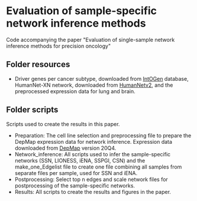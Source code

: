 # Evaluation of sample-specific network inference methods 
Code accompanying the paper "Evaluation of single-sample network inference methods for precision oncology" 

## Folder resources 
- Driver genes per cancer subtype, downloaded from [IntOGen](https://www.intogen.org/search) database, HumanNet-XN network, downloaded from [HumanNetv2](http://www.inetbio.org/humannet/), and the preprocessed expression data for lung and brain.

## Folder scripts
Scripts used to create the results in this paper. 
- Preparation: The cell line selection and preprocessing file to prepare the DepMap expression data for network inference. Expression data downloaded from [DepMap](https://depmap.org/portal/) version 20Q4. 
- Network_inference: All scripts used to infer the sample-specific networks (SSN, LIONESS, iENA, SSPGI, CSN) and the make_one_Edgelist file to create one file combining all samples from separate files per sample, used for SSN and iENA. 
- Postprocessing: Select top n edges and scale network files for postprocessing of the sample-specific networks. 
- Results: All scripts to create the results and figures in the paper. 
